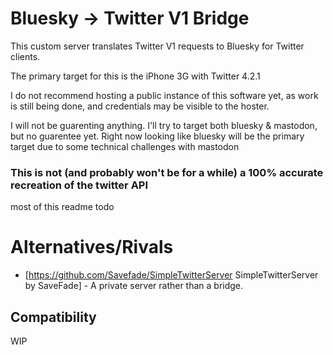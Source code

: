 # Bluesky -> Twitter V1 Bridge

This custom server translates Twitter V1 requests to Bluesky for Twitter clients.

The primary target for this is the iPhone 3G with Twitter 4.2.1 

I do not recommend hosting a public instance of this software yet, as work is still being done, and credentials may be visible to the hoster.

I will not be guarenting anything. I'll try to target both bluesky & mastodon, but no guarentee yet. Right now looking like bluesky will be the primary target due to some technical challenges with mastodon

### This is not (and probably won't be for a while) a 100% accurate recreation of the twitter API

most of this readme todo

# Alternatives/Rivals
 * [https://github.com/Savefade/SimpleTwitterServer SimpleTwitterServer by SaveFade] - A private server rather than a bridge.
   
## Compatibility
WIP
